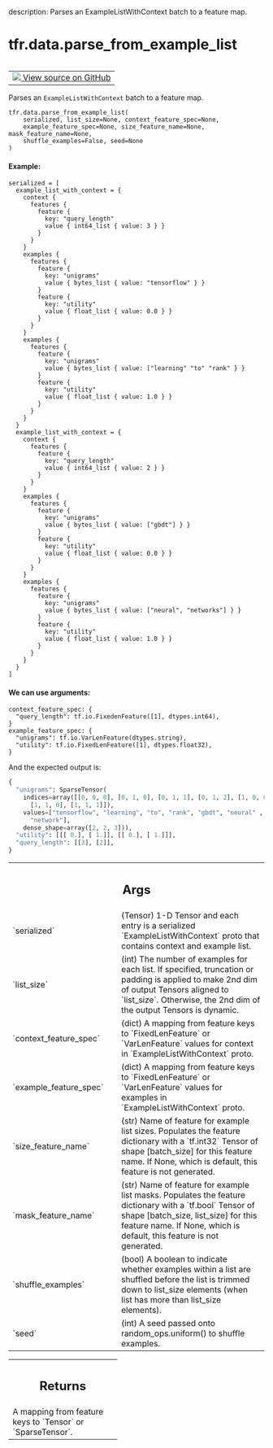 description: Parses an ExampleListWithContext batch to a feature map.

<div itemscope itemtype="http://developers.google.com/ReferenceObject">
<meta itemprop="name" content="tfr.data.parse_from_example_list" />
<meta itemprop="path" content="Stable" />
</div>

# tfr.data.parse_from_example_list

<!-- Insert buttons and diff -->

<table class="tfo-notebook-buttons tfo-api nocontent" align="left">
<td>
  <a target="_blank" href="https://github.com/tensorflow/ranking/tree/master/tensorflow_ranking/python/data.py#L376-L524">
    <img src="https://www.tensorflow.org/images/GitHub-Mark-32px.png" />
    View source on GitHub
  </a>
</td>
</table>

Parses an `ExampleListWithContext` batch to a feature map.

<pre class="devsite-click-to-copy prettyprint lang-py tfo-signature-link">
<code>tfr.data.parse_from_example_list(
    serialized, list_size=None, context_feature_spec=None,
    example_feature_spec=None, size_feature_name=None, mask_feature_name=None,
    shuffle_examples=False, seed=None
)
</code></pre>

<!-- Placeholder for "Used in" -->

#### Example:

```
serialized = [
  example_list_with_context = {
    context {
      features {
        feature {
          key: "query_length"
          value { int64_list { value: 3 } }
        }
      }
    }
    examples {
      features {
        feature {
          key: "unigrams"
          value { bytes_list { value: "tensorflow" } }
        }
        feature {
          key: "utility"
          value { float_list { value: 0.0 } }
        }
      }
    }
    examples {
      features {
        feature {
          key: "unigrams"
          value { bytes_list { value: ["learning" "to" "rank" } }
        }
        feature {
          key: "utility"
          value { float_list { value: 1.0 } }
        }
      }
    }
  }
  example_list_with_context = {
    context {
      features {
        feature {
          key: "query_length"
          value { int64_list { value: 2 } }
        }
      }
    }
    examples {
      features {
        feature {
          key: "unigrams"
          value { bytes_list { value: ["gbdt"] } }
        }
        feature {
          key: "utility"
          value { float_list { value: 0.0 } }
        }
      }
    }
    examples {
      features {
        feature {
          key: "unigrams"
          value { bytes_list { value: ["neural", "networks"] } }
        }
        feature {
          key: "utility"
          value { float_list { value: 1.0 } }
        }
      }
    }
  }
]
```

#### We can use arguments:

```
context_feature_spec: {
  "query_length": tf.io.FixedenFeature([1], dtypes.int64),
}
example_feature_spec: {
  "unigrams": tf.io.VarLenFeature(dtypes.string),
  "utility": tf.io.FixedLenFeature([1], dtypes.float32),
}
```

And the expected output is:

```python
{
  "unigrams": SparseTensor(
    indices=array([[0, 0, 0], [0, 1, 0], [0, 1, 1], [0, 1, 2], [1, 0, 0],
      [1, 1, 0], [1, 1, 1]]),
    values=["tensorflow", "learning", "to", "rank", "gbdt", "neural" ,
      "network"],
    dense_shape=array([2, 2, 3])),
  "utility": [[[ 0.], [ 1.]], [[ 0.], [ 1.]]],
  "query_length": [[3], [2]],
}
```

<!-- Tabular view -->
 <table class="responsive fixed orange">
<colgroup><col width="214px"><col></colgroup>
<tr><th colspan="2"><h2 class="add-link">Args</h2></th></tr>

<tr>
<td>
`serialized`
</td>
<td>
(Tensor) 1-D Tensor and each entry is a serialized
`ExampleListWithContext` proto that contains context and example list.
</td>
</tr><tr>
<td>
`list_size`
</td>
<td>
(int) The number of examples for each list. If specified,
truncation or padding is applied to make 2nd dim of output Tensors aligned
to `list_size`. Otherwise, the 2nd dim of the output Tensors is dynamic.
</td>
</tr><tr>
<td>
`context_feature_spec`
</td>
<td>
(dict) A mapping from feature keys to
`FixedLenFeature` or `VarLenFeature` values for context in
`ExampleListWithContext` proto.
</td>
</tr><tr>
<td>
`example_feature_spec`
</td>
<td>
(dict) A mapping from feature keys to
`FixedLenFeature` or `VarLenFeature` values for examples in
`ExampleListWithContext` proto.
</td>
</tr><tr>
<td>
`size_feature_name`
</td>
<td>
(str) Name of feature for example list sizes. Populates
the feature dictionary with a `tf.int32` Tensor of shape [batch_size] for
this feature name. If None, which is default, this feature is not
generated.
</td>
</tr><tr>
<td>
`mask_feature_name`
</td>
<td>
(str) Name of feature for example list masks. Populates
the feature dictionary with a `tf.bool` Tensor of shape [batch_size,
list_size] for this feature name. If None, which is default, this feature
is not generated.
</td>
</tr><tr>
<td>
`shuffle_examples`
</td>
<td>
(bool) A boolean to indicate whether examples within a
list are shuffled before the list is trimmed down to list_size elements
(when list has more than list_size elements).
</td>
</tr><tr>
<td>
`seed`
</td>
<td>
(int) A seed passed onto random_ops.uniform() to shuffle examples.
</td>
</tr>
</table>

<!-- Tabular view -->
 <table class="responsive fixed orange">
<colgroup><col width="214px"><col></colgroup>
<tr><th colspan="2"><h2 class="add-link">Returns</h2></th></tr>
<tr class="alt">
<td colspan="2">
A mapping from feature keys to `Tensor` or `SparseTensor`.
</td>
</tr>

</table>
